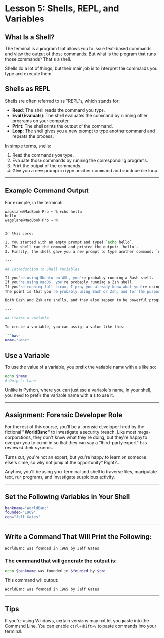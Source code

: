 # Lesson 5: Shells, REPL, and Variables

## What Is a Shell?

The terminal is a program that allows you to issue text-based commands and view the output of those commands. But what is the program that runs those commands? That's a shell.

Shells do a lot of things, but their main job is to interpret the commands you type and execute them.

## Shells as REPL

Shells are often referred to as "REPL"s, which stands for:

- **Read**: The shell reads the command you type.
- **Eval (Evaluate)**: The shell evaluates the command by running other programs on your computer.
- **Print**: The shell prints the output of the command.
- **Loop**: The shell gives you a new prompt to type another command and repeats the process.

In simple terms, shells:

1. Read the commands you type.
2. Evaluate those commands by running the corresponding programs.
3. Print the output of the commands.
4. Give you a new prompt to type another command and continue the loop.

---

## Example Command Output

For example, in the terminal:

````bash
wagslane@MacBook-Pro ~ % echo hello
hello
wagslane@MacBook-Pro ~ %


In this case:

1. You started with an empty prompt and typed `echo hello`.
2. The shell ran the command and printed the output: `hello`.
3. Finally, the shell gave you a new prompt to type another command: `wagslane@MacBook-Pro ~ %`.

---

## Introduction to Shell Variables

If you're using Ubuntu on WSL, you're probably running a Bash shell.
If you're using macOS, you're probably running a Zsh shell.
If you're running full Linux, I pray you already know what you're using.
The point is that you're probably using Bash or Zsh, and for the purposes of this course, they're basically the same.

Both Bash and Zsh are shells, and they also happen to be powerful programming languages. They have variables, functions, loops, and more. That said, only crazy people write large programs in shell languages... shells are optimized for running other programs and writing small scripts, not for writing large applications.

---

## Create a Variable

To create a variable, you can assign a value like this:

```bash
name="Lane"
````

## Use a Variable

To use the value of a variable, you prefix the variable name with a `$` like so:

```bash
echo $name
# Output: Lane
```

Unlike in Python, where you can just use a variable's name, in your shell, you need to prefix the variable name with a `$` to use it.

---

## Assignment: Forensic Developer Role

For the rest of this course, you'll be a forensic developer hired by the fictional **"WorldBanc"** to investigate a security breach. Like most mega-corporations, they don't know what they're doing, but they're happy to overpay you to come in so that they can say a "third-party expert" has reviewed their systems.

Turns out, you're not an expert, but you're happy to learn on someone else's dime, so why not jump at the opportunity? Right?...

Anyhow, you'll be using your terminal and shell to traverse files, manipulate text, run programs, and investigate suspicious activity.

---

## Set the Following Variables in Your Shell

```bash
bankname="WorldBanc"
founded="1969"
ceo="Jeff Gates"
```

---

## Write a Command That Will Print the Following:

```bash
WorldBanc was founded in 1969 by Jeff Gates
```

### The command that will generate the output is:

```bash
echo $bankname was founded in $founded by $ceo
```

This command will output:

```bash
WorldBanc was founded in 1969 by Jeff Gates
```

---

## Tips

If you're using Windows, certain versions may not let you paste into the Command Line. You can enable `ctrl+shift+v` to paste commands into your terminal.
